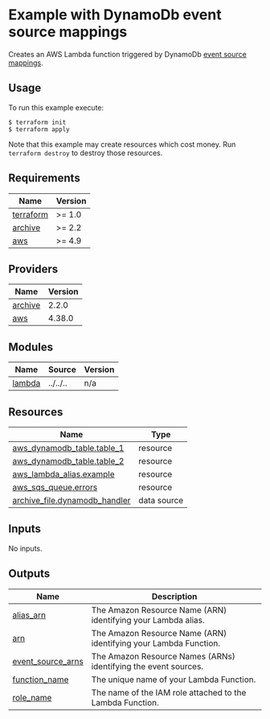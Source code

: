 # Example with DynamoDb event source mappings

Creates an AWS Lambda function triggered by DynamoDb [event source mappings](https://docs.aws.amazon.com/lambda/latest/dg/with-ddb.html).

## Usage

To run this example execute:

```
$ terraform init
$ terraform apply
```

Note that this example may create resources which cost money. Run `terraform destroy` to destroy those resources.

<!-- BEGINNING OF PRE-COMMIT-TERRAFORM DOCS HOOK -->
## Requirements

| Name | Version |
|------|---------|
| <a name="requirement_terraform"></a> [terraform](#requirement\_terraform) | >= 1.0 |
| <a name="requirement_archive"></a> [archive](#requirement\_archive) | >= 2.2 |
| <a name="requirement_aws"></a> [aws](#requirement\_aws) | >= 4.9 |

## Providers

| Name | Version |
|------|---------|
| <a name="provider_archive"></a> [archive](#provider\_archive) | 2.2.0 |
| <a name="provider_aws"></a> [aws](#provider\_aws) | 4.38.0 |

## Modules

| Name | Source | Version |
|------|--------|---------|
| <a name="module_lambda"></a> [lambda](#module\_lambda) | ../../.. | n/a |

## Resources

| Name | Type |
|------|------|
| [aws_dynamodb_table.table_1](https://registry.terraform.io/providers/hashicorp/aws/latest/docs/resources/dynamodb_table) | resource |
| [aws_dynamodb_table.table_2](https://registry.terraform.io/providers/hashicorp/aws/latest/docs/resources/dynamodb_table) | resource |
| [aws_lambda_alias.example](https://registry.terraform.io/providers/hashicorp/aws/latest/docs/resources/lambda_alias) | resource |
| [aws_sqs_queue.errors](https://registry.terraform.io/providers/hashicorp/aws/latest/docs/resources/sqs_queue) | resource |
| [archive_file.dynamodb_handler](https://registry.terraform.io/providers/hashicorp/archive/latest/docs/data-sources/file) | data source |

## Inputs

No inputs.

## Outputs

| Name | Description |
|------|-------------|
| <a name="output_alias_arn"></a> [alias\_arn](#output\_alias\_arn) | The Amazon Resource Name (ARN) identifying your Lambda alias. |
| <a name="output_arn"></a> [arn](#output\_arn) | The Amazon Resource Name (ARN) identifying your Lambda Function. |
| <a name="output_event_source_arns"></a> [event\_source\_arns](#output\_event\_source\_arns) | The Amazon Resource Names (ARNs) identifying the event sources. |
| <a name="output_function_name"></a> [function\_name](#output\_function\_name) | The unique name of your Lambda Function. |
| <a name="output_role_name"></a> [role\_name](#output\_role\_name) | The name of the IAM role attached to the Lambda Function. |
<!-- END OF PRE-COMMIT-TERRAFORM DOCS HOOK -->